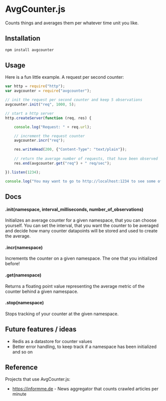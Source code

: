 AvgCounter.js
=============

Counts things and averages them per whatever time unit you like.

## Installation

```javascript
npm install avgcounter
```

## Usage

Here is a fun little example. A request per second counter:

```javascript
var http = require("http");
var avgcounter = require("avgcounter");

// init the request per second counter and keep 5 observations
avgcounter.init("req", 1000, 5);

// start a http server
http.createServer(function (req, res) {

    console.log("Request: " + req.url);

    // increment the request counter
    avgcounter.incr("req");

  	res.writeHead(200, {"Content-Type": "text/plain"});
  	
  	// return the average number of requests, that have been observed
  	res.end(avgcounter.get("req") + " req/sec");

}).listen(1234);

console.log("You may want to go to http://localhost:1234 to see some of the magic.");

```


## Docs

#### .init(namespace, interval_milliseconds, number_of_observations)

Initializes an average counter for a given namespace, that you can choose yourself. 
You can set the interval, that you want the counter to be averaged and decide how many counter datapoints will be stored and used to create the average.

#### .incr(namespace)

Increments the counter on a given namespace. The one that you initialized before!

#### .get(namespace)

Returns a floating point value representing the average metric of the counter behind a given namespace.

#### .stop(namespace)

Stops tracking of your counter at the given namespace. 


## Future features / ideas

* Redis as a datastore for counter values
* Better error handling, to keep track if a namespace has been initialized and so on


## Reference

Projects that use AvgCounter.js:

* https://informme.de - News aggregator that counts crawled articles per minute
